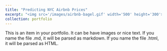 ```yaml
---
title: "Predicting NYC Airbnb Prices"
excerpt: "<img src='/images/airbnb-bagel.gif' width='500' height='300'>"
collection: portfolio
---
```


This is an item in your portfolio. It can be have images or nice text. If you name the file .md, it will be parsed as markdown. If you name the file .html, it will be parsed as HTML.
